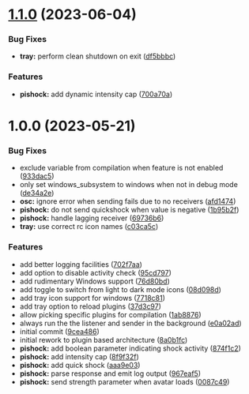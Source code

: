 # [1.1.0](https://github.com/DASPRiD/vrc-osc-manager/compare/v1.0.0...v1.1.0) (2023-06-04)


### Bug Fixes

* **tray:** perform clean shutdown on exit ([df5bbbc](https://github.com/DASPRiD/vrc-osc-manager/commit/df5bbbc3669fa79149b4b2c3dff02ca3e45e0a4f))


### Features

* **pishock:** add dynamic intensity cap ([700a70a](https://github.com/DASPRiD/vrc-osc-manager/commit/700a70a160c55059b241f72948c3fc8112ea362a))

# 1.0.0 (2023-05-21)


### Bug Fixes

* exclude variable from compilation when feature is not enabled ([933dac5](https://github.com/DASPRiD/vrc-osc-manager/commit/933dac56b0b0cd38a7a779716fd4b24a83c1871f))
* only set windows_subsystem to windows when not in debug mode ([de34a2e](https://github.com/DASPRiD/vrc-osc-manager/commit/de34a2eb68ddbbff7308dce7635218ebed62c7dc))
* **osc:** ignore error when sending fails due to no receivers ([afd1474](https://github.com/DASPRiD/vrc-osc-manager/commit/afd14742cc79ca4335910141a96f98c0cbfadc62))
* **pishock:** do not send quickshock when value is negative ([1b95b2f](https://github.com/DASPRiD/vrc-osc-manager/commit/1b95b2f9de50ded38204fb7e70d1cfb08eee8764))
* **pishock:** handle lagging receiver ([69736b6](https://github.com/DASPRiD/vrc-osc-manager/commit/69736b6eb53280363e6a9265c6be259d2fc8f51e))
* **tray:** use correct rc icon names ([c03ca5c](https://github.com/DASPRiD/vrc-osc-manager/commit/c03ca5cd13f25c1e042d4c11a3b361c5e6e14fec))


### Features

* add better logging facilities ([702f7aa](https://github.com/DASPRiD/vrc-osc-manager/commit/702f7aacc44755ad3bbe2ff7b6f3d0b74a5b9b39))
* add option to disable activity check ([95cd797](https://github.com/DASPRiD/vrc-osc-manager/commit/95cd797bce63ecbebb042b8568a6e8c876c08f7d))
* add rudimentary Windows support ([76d80bd](https://github.com/DASPRiD/vrc-osc-manager/commit/76d80bdeb5f6106a6ad23d5c68b0f68443d0ca09))
* add toggle to switch from light to dark mode icons ([08d098d](https://github.com/DASPRiD/vrc-osc-manager/commit/08d098dc0126335a2f964ad6bcac79c503034b8c))
* add tray icon support for windows ([7718c81](https://github.com/DASPRiD/vrc-osc-manager/commit/7718c81ec7134607431130bb7bdd0b0d5e4fb40c))
* add tray option to reload plugins ([37d3c97](https://github.com/DASPRiD/vrc-osc-manager/commit/37d3c973d45c1487c6b3b7704c534b0ce0172c66))
* allow picking specific plugins for compilation ([1ab8876](https://github.com/DASPRiD/vrc-osc-manager/commit/1ab88768ac7bd42e70ab7b76bc38ce77f29305c3))
* always run the the listener and sender in the background ([e0a02ad](https://github.com/DASPRiD/vrc-osc-manager/commit/e0a02ad26379fd3d98756656dc2b530662292416))
* initial commit ([9cea486](https://github.com/DASPRiD/vrc-osc-manager/commit/9cea486f6c749a0135afe8b3dac8514425320015))
* initial rework to plugin based architecture ([8a0b1fc](https://github.com/DASPRiD/vrc-osc-manager/commit/8a0b1fc99f79775176eda0f6ed247a3d90ab6fd2))
* **pishock:** add boolean parameter indicating shock activity ([874f1c2](https://github.com/DASPRiD/vrc-osc-manager/commit/874f1c2e7743558eb01bf3d82e6cd679a07b2ea2))
* **pishock:** add intensity cap ([8f9f32f](https://github.com/DASPRiD/vrc-osc-manager/commit/8f9f32fccef1ffaa4da7f6c2389934f16d141297))
* **pishock:** add quick shock ([aaa9e03](https://github.com/DASPRiD/vrc-osc-manager/commit/aaa9e030caa1193a8f73e16747e4ce5d2c7ee2cb))
* **pishock:** parse response and emit log output ([967eaf5](https://github.com/DASPRiD/vrc-osc-manager/commit/967eaf5cb9477e0e170a25071116354aed92ab53))
* **pishock:** send strength parameter when avatar loads ([0087c49](https://github.com/DASPRiD/vrc-osc-manager/commit/0087c4910ae6c5c23d92dc7f80b3e3e728cfc09b))
